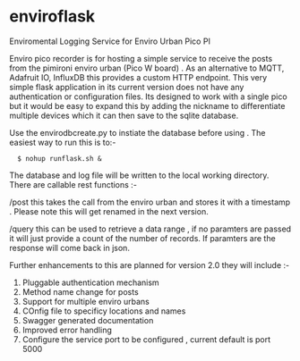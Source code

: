 # enviroflask
Enviromental Logging Service for Enviro Urban Pico PI

Enviro pico recorder  is for hosting a simple service to receive the 
posts from the pimironi  enviro urban (Pico W board) . As an alternative to MQTT, 
Adafruit IO, InfluxDB this provides a custom HTTP endpoint. This very simple flask
application in its current version does not have any authentication or configuration 
files. Its designed to work with a single pico but it would be easy to expand this 
by adding the nickname to differentiate multiple devices which it can then save to 
the sqlite database. 

Use the envirodbcreate.py to instiate the database before using . The easiest way to 
run this is to:-

      $ nohup runflask.sh &

The database and log file will be written to the local working directory.  There are 
callable rest functions :-

/post this takes the call from the enviro urban and stores it with a timestamp . Please
note this will get renamed in the next version. 

/query this can be used to retrieve a data range , if no paramters are passed it will
 just provide a count of the number of records. If paramters are the response will come
 back in json. 

Further enhancements to this are planned for version 2.0 they will include :-

1) Pluggable authentication mechanism 
2) Method name change for posts
3) Support for multiple enviro urbans 
4) COnfig file to specificy locations and names 
5) Swagger generated documentation 
6) Improved error handling 
7) Configure the service port to be configured , current default is port 5000
